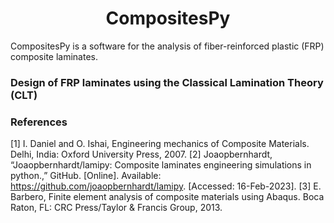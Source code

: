 <h1 align="center">CompositesPy</h1>

CompositesPy is a software for the analysis of fiber-reinforced plastic (FRP) composite laminates.   

### Design of FRP laminates using the Classical Lamination Theory (CLT)

### References

[1]	I. Daniel and O. Ishai, Engineering mechanics of Composite Materials. Delhi, India: Oxford University Press, 2007. 
[2] Joaopbernhardt, “Joaopbernhardt/lamipy: Composite laminates engineering simulations in python.,” GitHub. [Online]. Available: https://github.com/joaopbernhardt/lamipy. [Accessed: 16-Feb-2023]. 
[3] E. Barbero, Finite element analysis of composite materials using Abaqus. Boca Raton, FL: CRC Press/Taylor &amp; Francis Group, 2013. 
